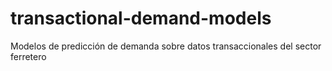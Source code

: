 # transactional-demand-models
Modelos de predicción de demanda sobre datos transaccionales del sector ferretero
